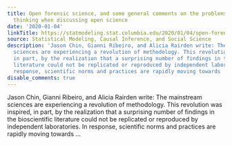 ```yaml
---
title: Open forensic science, and some general comments on the problems of legalistic
  thinking when discussing open science
date: '2020-01-04'
linkTitle: https://statmodeling.stat.columbia.edu/2020/01/04/open-forensic-science-and-some-general-comments-on-the-problems-of-legalistic-thinking-when-discussing-open-science/
source: Statistical Modeling, Causal Inference, and Social Science
description: 'Jason Chin, Gianni Ribeiro, and Alicia Rairden write: The mainstream
  sciences are experiencing a revolution of methodology. This revolution was inspired,
  in part, by the realization that a surprising number of findings in the bioscientific
  literature could not be replicated or reproduced by independent laboratories. In
  response, scientific norms and practices are rapidly moving towards ...'
disable_comments: true
---
```

Jason Chin, Gianni Ribeiro, and Alicia Rairden write: The mainstream sciences are experiencing a revolution of methodology. This revolution was inspired, in part, by the realization that a surprising number of findings in the bioscientific literature could not be replicated or reproduced by independent laboratories. In response, scientific norms and practices are rapidly moving towards ...